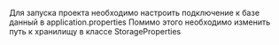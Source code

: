 Для запуска проекта необходимо настроить подключение к базе данный в application.properties
Помимо этого необходимо изменить путь к хранилищу в классе StorageProperties